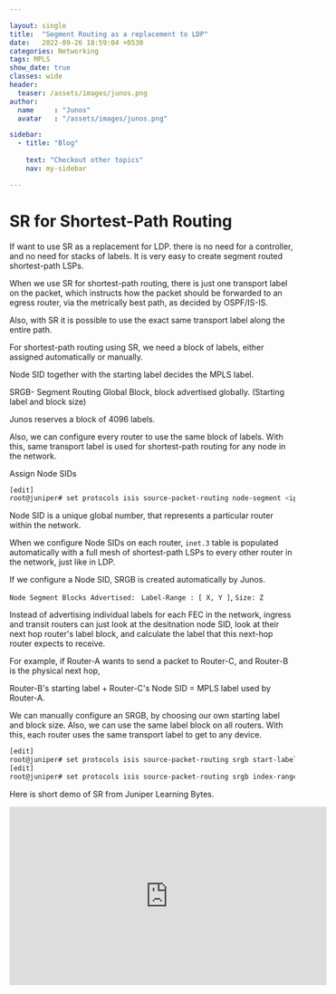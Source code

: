 ```yaml
---

layout: single
title:  "Segment Routing as a replacement to LDP"
date:   2022-09-26 18:59:04 +0530
categories: Networking
tags: MPLS
show_date: true
classes: wide
header:
  teaser: /assets/images/junos.png
author:
  name     : "Junos"
  avatar   : "/assets/images/junos.png"

sidebar:
  - title: "Blog"
   
    text: "Checkout other topics"
    nav: my-sidebar

---
```

# SR for Shortest-Path Routing

If want to use SR as a replacement for LDP. there is no need for a controller, and no need for stacks of labels. It is very easy to create segment routed shortest-path LSPs.

When we use SR for shortest-path routing, there is just one transport label on the packet, which instructs how the packet should be forwarded to an egress router, via the metrically best path, as decided by OSPF/IS-IS.

Also, with SR it is possible to use the exact same transport label along the entire path.

For shortest-path routing using SR, we need a block of labels, either assigned automatically or manually. 

Node SID together with the starting label decides the MPLS label.

SRGB- Segment Routing Global Block, block advertised globally. (Starting label and block size)

Junos reserves a block of 4096 labels.

Also, we can configure every router to use the same block of labels. With this, same transport label is used for shortest-path routing for any node in the network.

Assign Node SIDs

```sh
[edit]
root@juniper# set protocols isis source-packet-routing node-segment <ipv4-index | ipv6-index> <value>
```

Node SID is a unique global number, that represents a particular router within the network.

When we configure Node SIDs on each router, `inet.3` table is populated automatically with a full mesh of shortest-path LSPs to every other router in the network, just like in LDP.

If we configure a Node SID, SRGB is created automatically by Junos.

`Node Segment Blocks Advertised: ` `Label-Range : [ X, Y ]`, `Size: Z`



Instead of advertising individual labels for each FEC in the network, ingress and transit routers can just look at the desitnation node SID, look at their next hop router's label block, and calculate the label that this next-hop router expects to receive.

For example, if Router-A wants to send a packet to Router-C, and Router-B is the physical next hop,

Router-B's starting label + Router-C's Node SID = MPLS label used by Router-A.



We can manually configure an SRGB, by choosing our own starting label and block size. Also, we can use the same label block on all routers. With this, each router uses the same transport label to get to any device.

```sh
[edit]
root@juniper# set protocols isis source-packet-routing srgb start-label <value>
[edit]
root@juniper# set protocols isis source-packet-routing srgb index-range <value>
```

Here is short demo of SR from Juniper Learning Bytes.

<iframe width="560" height="315" src="https://www.youtube.com/embed/HXs6keKpkK0" title="YouTube video player" frameborder="0" allow="accelerometer; autoplay; clipboard-write; encrypted-media; gyroscope; picture-in-picture" allowfullscreen></iframe>

